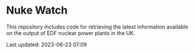 # Nuke Watch

This repository includes code for retrieving the latest information available on the output of EDF nuclear power plants in the UK.

Last updated: 2023-06-23 07:09